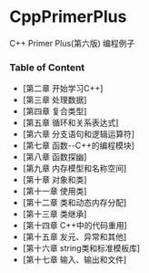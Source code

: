 # CppPrimerPlus

C++ Primer Plus(第六版) 编程例子

### Table of Content

 - [第二章 开始学习C++]
 - [第三章 处理数据]
 - [第四章 复合类型]
 - [第五章 循环和关系表达式]
 - [第六章 分支语句和逻辑运算符]
 - [第七章 函数--C++的编程模块]
 - [第八章 函数探幽]
 - [第九章 内存模型和名称空间]
 - [第十章 对象和类]
 - [第十一章 使用类]
 - [第十二章 类和动态内存分配]
 - [第十三章 类继承]
 - [第十四章 C++中的代码重用]
 - [第十五章 友元、异常和其他]
 - [第十六章 string类和标准模板库]
 - [第十七章 输入、输出和文件]
